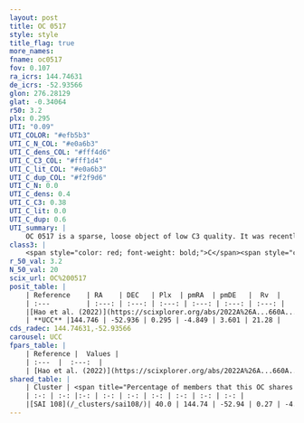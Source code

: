```yaml
---
layout: post
title: OC 0517
style: style
title_flag: true
more_names: 
fname: oc0517
fov: 0.107
ra_icrs: 144.74631
de_icrs: -52.93566
glon: 276.28129
glat: -0.34064
r50: 3.2
plx: 0.295
UTI: "0.09"
UTI_COLOR: "#efb5b3"
UTI_C_N_COL: "#e0a6b3"
UTI_C_dens_COL: "#fff4d6"
UTI_C_C3_COL: "#fff1d4"
UTI_C_lit_COL: "#e0a6b3"
UTI_C_dup_COL: "#f2f9d6"
UTI_C_N: 0.0
UTI_C_dens: 0.4
UTI_C_C3: 0.38
UTI_C_lit: 0.0
UTI_C_dup: 0.6
UTI_summary: |
    OC 0517 is a sparse, loose object of low C3 quality. It was recently reported in the literature.<br><br>This is likely a unique object, which shares a moderate percentage of members with at least one previously reported entry.<br><br><span style="color: #99180f; font-weight: bold;">Warning: </span>contains less than 25 stars with <i>P>0.5</i> estimated.
class3: |
    <span style="color: red; font-weight: bold;">C</span><span style="color: #FFC300; font-weight: bold;">B</span>
r_50_val: 3.2
N_50_val: 20
scix_url: OC%200517
posit_table: |
    | Reference    | RA    | DEC   | Plx  | pmRA  | pmDE   |  Rv  |
    | :---         | :---: | :---: | :---: | :---: | :---: | :---: |
    |[Hao et al. (2022)](https://scixplorer.org/abs/2022A%26A...660A...4H) | 144.725 | -52.935 | 0.313 | -4.807 | 3.591 | -- |
    | **UCC** |144.746 | -52.936 | 0.295 | -4.849 | 3.601 | 21.28 | 
cds_radec: 144.74631,-52.93566
carousel: UCC
fpars_table: |
    | Reference |  Values |
    | :---  |  :---:  |
    | [Hao et al. (2022)](https://scixplorer.org/abs/2022A%26A...660A...4H) | `AG=3.0, age=7.6, Z=0.028` |
shared_table: |
    | Cluster | <span title="Percentage of members that this OC shares with the ones listed">%</span>   | RA   | DEC   | Plx   | pmRA  | pmDE  | Rv | UTI |
    | :-: | :-: |:-: | :-: | :-: | :-: | :-: | :-: | :-: |
    |[SAI 108](/_clusters/sai108/)| 40.0 | 144.74 | -52.94 | 0.27 | -4.92 | 3.7 | -- |0.76 |
---
```

